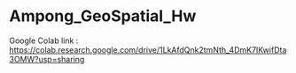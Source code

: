 # Ampong_GeoSpatial_Hw
Google Colab link : https://colab.research.google.com/drive/1LkAfdQnk2tmNth_4DmK7IKwifDta3OMW?usp=sharing

